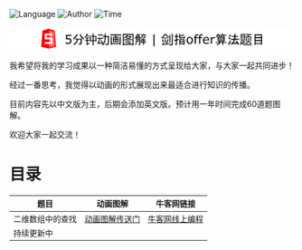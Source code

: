 ![Language](https://img.shields.io/badge/language-Java-brightgreen.svg) ![Author](https://img.shields.io/badge/author-David%20Chou-blue)
![Time](https://img.shields.io/badge/%E5%B7%A5%E7%A8%8B%E9%A2%84%E8%AE%A1-1%E5%B9%B4-yellow)


![Logo](logo.png)

我希望将我的学习成果以一种简洁易懂的方式呈现给大家，与大家一起共同进步！

经过一番思考，我觉得以动画的形式展现出来最适合进行知识的传播。

目前内容先以中文版为主，后期会添加英文版。预计用一年时间完成60道题图解。

欢迎大家一起交流！

# 目录

| 题目 | 动画图解 | 牛客网链接 |
|---|---|---|
| 二维数组中的查找 | [动画图解传送门](01.二维数组中的查找/二维数组中的查找.md) | [牛客网线上编程](https://www.nowcoder.com/practice/abc3fe2ce8e146608e868a70efebf62e?tpId=13&tqId=11154&tPage=1&rp=1&ru=/ta/coding-interviews&qru=/ta/coding-interviews/question-ranking) |
| 持续更新中 | |

